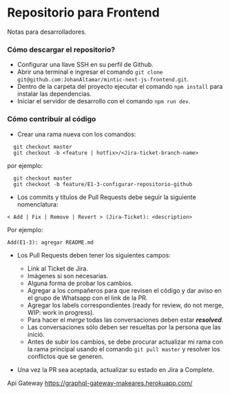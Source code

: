 # Repositorio para Frontend

Notas para desarrolladores.

### Cómo descargar el repositorio? 
- Configurar una llave SSH en su perfil de Github. 
- Abrir una terminal e ingresar el comando `git clone git@github.com:JohanAltamar/mintic-next-js-frontend.git`.
- Dentro de la carpeta del proyecto ejecutar el comando `npm install` para instalar las dependencias.
- Iniciar el servidor de desarrollo con el comando `npm run dev`.

### Cómo contribuir al código
- Crear una rama nueva con los comandos:
```
  git checkout master
  git checkout -b <feature | hotfix>/<Jira-ticket-branch-name>
```
por ejemplo:
```
  git checkout master
  git checkout -b feature/E1-3-configurar-repositorio-github
```
- Los commits y títulos de Pull Requests debe seguir la siguiente nomenclatura:
```
< Add | Fix | Remove | Revert > (Jira-Ticket): <description>
```
Por ejemplo: 
```
Add(E1-3): agregar README.md
```
- Los Pull Requests deben tener los siguientes campos:
  - Link al Ticket de Jira.
  - Imágenes si son necesarias.
  - Alguna forma de probar los cambios.
  - Agregar a los compañeros para que revisen el código y dar aviso en el grupo de Whatsapp con el link de la PR.
  - Agregar los labels correspondientes (ready for review, do not merge, WIP: work in progress).
  - Para hacer el _merge_ todas las conversaciones deben estar _**resolved**_.
  - Las conversaciones sólo deben ser resueltas por la persona que las inició. 
  - Antes de subir los cambios, se debe procurar actualizar mi rama con la rama principal usando el comando `git pull master` y resolver los conflictos que se generen. 
  
- Una vez la PR sea aceptada, actualizar su estado en Jira a Complete.

Api Gateway 
https://graphql-gateway-makeares.herokuapp.com/ 

